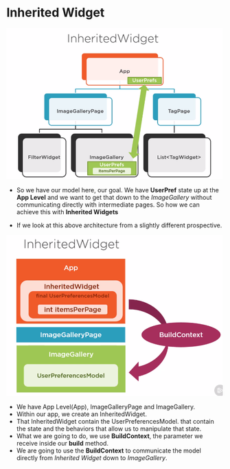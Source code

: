 # Inherited Widget

![Inherited Widget](2.1.%20Inherited%20Widget.png)

* So we have our model here, our goal. We have **UserPref** state up at the **App Level** and we want to get that down to the *ImageGallery* without communicating directly with intermediate pages. So how we can achieve this with **Inherited Widgets**

* If we look at this above architecture from a slightly different prospective.  

![Inherited Widget](2.2.%20Inherited%20Widget.png)

* We have App Level(App), ImageGalleryPage and ImageGallery.
* Within our app, we create an InheritedWidget.
* That InheritedWidget contain the UserPreferencesModel. that contain the state and the behaviors that allow us to manipulate that state.
* What we are going to do, we use **BuildContext**, the parameter we receive inside our **build** method.
* We are going to use the **BuildContext** to communicate the model directly from *Inherited Widget* down to *ImageGallery*.
